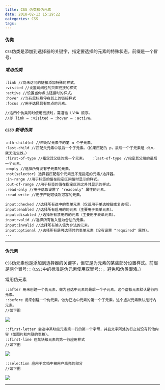 ```yaml
---
title: CSS 伪类和伪元素
date: 2018-02-13 15:29:22
categories: CSS
tags:
---
```


#### 伪类
`CSS`伪类是添加到选择器的关键字，指定要选择的元素的特殊状态。前缀是一个冒号`:`

##### 常用伪类

	:link //向未访问的链接添加特殊的样式。
	:visited //设置访问过的页面链接的样式
	:active //设置当你点击链接时的样式。
	:hover //当有鼠标悬停在其上的链接样式
	:focus //用于选择具有焦点的元素。
	
	//这四个伪类同时使用链接时，需遵循 LVHA 顺序。
	//即 link — :visited — :hover — :active。

##### `CSS3` 新增伪类

	:nth-child(n) //匹配父元素中的第 n 个子元素。
	:last-child //匹配父元素中最后一个子元素。（如果匹配的 p，最后一个子元素是 div，就无法生效。）
	:first-of-type //指定其父级的第一个元素。	:last-of-type //指定其父级的最后一个元素。
	:empty //选择所有没有子元素的元素。
	:not(selector) 选择器匹配每个元素是不是指定的元素/选择器。
	:in-range //用于标签的值在指定区间值时显示的样式。
	:out-of-range //用于标签的值在指定区间之外时显示的样式。
	:read-only //用于选取设置了 "readonly" 属性的元素。
	:read-write //用于匹配可读及可写的元素。
	
	input:checked //选择所有选中的表单元素（仅适用于单选按钮或复选框）。
	input:enabled //选择所有启用的的元素（主要用于表单元素）。
	input:disabled //选择所有禁用的的元素（主要用于表单元素）。
	input:valid //选择所有输入值为合法的元素。
	input:invalid //选择所有输入值为非法的元素。
	input:optional //选择所有是可选项时的表单元素（没有设置 "required" 属性）。
	...

---

#### 伪元素
`CSS`伪元素也是添加到选择器的关键字，但它是为元素的某些部分设置样式。前缀是两个冒号`::` (`CSS3`中的标准是伪元素使用双冒号`::`，避免和伪类混淆。) 

常用伪元素

	::after 用来创建一个伪元素，做为已选中元素的最后一个子元素。这个虚拟元素默认是行内元素。
	::before 用来创建一个伪元素，做为已选中元素的第一个子元素。这个虚拟元素默认是行内元素。
	//如下图
	
<img src="https://i.loli.net/2018/02/14/5a8313d23eabf.png
">
	
	::first-letter 会选中某块级元素第一行的第一个字母，并且文字所处的行之前没有其他内容（如图片和内联的表格）。	
	::first-line 在某块级元素的第一行应用样式
	//如下图

<img src="https://i.loli.net/2018/02/14/5a83157f799dd.png
">	
	
	::selection 应用于文档中被用户高亮的部分
	//如下图
	
<img src="https://i.loli.net/2018/02/14/5a831465d74e9.png
">

---